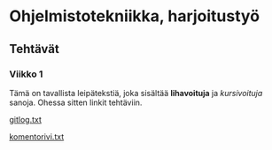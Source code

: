 # Ohjelmistotekniikka, harjoitustyö
## Tehtävät
### Viikko 1

Tämä on tavallista leipätekstiä, joka sisältää **lihavoituja** ja *kursivoituja* sanoja. Ohessa sitten linkit 
tehtäviin.


[gitlog.txt](https://github.com/foxpooky/ot-harjoitustyo/blob/main/laskarit/viikko1/gitlog.txt)

[komentorivi.txt](https://github.com/foxpooky/ot-harjoitustyo/blob/main/laskarit/viikko1/komentorivi.txt)
